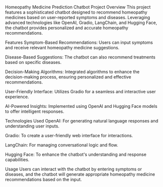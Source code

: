 Homeopathy Medicine Prediction Chatbot
Project Overview
This project features a sophisticated chatbot designed to recommend homeopathy medicines based on user-reported symptoms and diseases. Leveraging advanced technologies like OpenAI, Gradio, LangChain, and Hugging Face, the chatbot provides personalized and accurate homeopathy recommendations.

Features
Symptom-Based Recommendations: Users can input symptoms and receive relevant homeopathy medicine suggestions.

Disease-Based Suggestions: The chatbot can also recommend treatments based on specific diseases.

Decision-Making Algorithms: Integrated algorithms to enhance the decision-making process, ensuring personalized and effective recommendations.

User-Friendly Interface: Utilizes Gradio for a seamless and interactive user experience.

AI-Powered Insights: Implemented using OpenAI and Hugging Face models to offer intelligent responses.

Technologies Used
OpenAI: For generating natural language responses and understanding user inputs.

Gradio: To create a user-friendly web interface for interactions.

LangChain: For managing conversational logic and flow.

Hugging Face: To enhance the chatbot's understanding and response capabilities.

Usage
Users can interact with the chatbot by entering symptoms or diseases, and the chatbot will generate appropriate homeopathy medicine recommendations based on the input.
